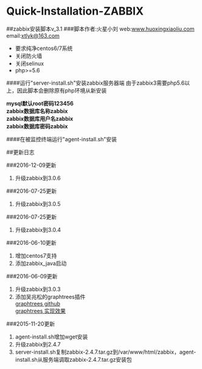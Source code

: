 # Quick-Installation-ZABBIX

##zabbix安装脚本v_3.1
###脚本作者:火星小刘 web:www.huoxingxiaoliu.com email:xtlyk@163.com

 * 要求纯净centos6/7系统
 * 关闭防火墙
 * 关闭selinux
 * php>=5.6
 
####运行"server-install.sh"安装zabbix服务器端
由于zabbix3需要php5.6以上，因此脚本会删除原有php环境从新安装  
  
**mysql默认root密码123456**  
**zabbix数据库名称zabbix**  
**zabbix数据库用户名zabbix**  
**zabbix数据库密码zabbix**  

####在被监控终端运行"agent-install.sh"安装

##更新日志

###2016-12-09更新
1. 升级zabbix到3.0.6

###2016-07-25更新
1. 升级zabbix到3.0.5

###2016-07-25更新
1. 升级zabbix到3.0.4

###2016-06-10更新  
1. 增加centos7支持  
2. 添加zabbix_java启动  

###2016-06-09更新  
1. 升级zabbix到3.0.3  
2. 添加吴兆松的graphtrees插件  
[graphtrees github](https://github.com/OneOaaS/graphtrees)  
[graphtrees 实现效果](http://t.cn/RqAeAxT)  

###2015-11-20更新  
1. agent-install.sh增加wget安装  
2. 升级zabbix到2.4.7  
3. server-install.sh复制zabbix-2.4.7.tar.gz到/var/www/html/zabbix，agent-install.sh从服务端调取zabbix-2.4.7.tar.gz安装包
